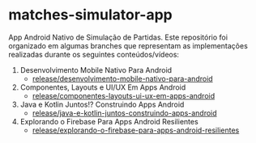 # matches-simulator-app
App Android Nativo de Simulação de Partidas. Este repositório foi organizado em algumas branches que representam as implementações realizadas durante os seguintes conteúdos/vídeos:

1. Desenvolvimento Mobile Nativo Para Android
    - [release/desenvolvimento-mobile-nativo-para-android](https://github.com/JorgeTranin/matches-simulator-app)
1. Componentes, Layouts e UI/UX Em Apps Android
    - [release/componentes-layouts-ui-ux-em-apps-android](https://github.com/JorgeTranin/matches-simulator-app/tree/release/componentes-layouts-ui-ux-em-apps-android)
1. Java e Kotlin Juntos!? Construindo Apps Android
    - [release/java-e-kotlin-juntos-construindo-apps-android]()
1. Explorando o Firebase Para Apps Android Resilientes
    - [release/explorando-o-firebase-para-apps-android-resilientes]()
